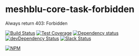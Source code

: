 # meshblu-core-task-forbidden
Always return 403: Forbidden

[![Build Status](https://travis-ci.org/octoblu/meshblu-core-task-forbidden.svg?branch=master)](https://travis-ci.org/octoblu/meshblu-core-task-forbidden)
[![Test Coverage](https://codecov.io/gh/octoblu/meshblu-core-task-forbidden/branch/master/graph/badge.svg)](https://codecov.io/gh/octoblu/meshblu-core-task-forbidden)
[![Dependency status](http://img.shields.io/david/octoblu/meshblu-core-task-forbidden.svg?style=flat)](https://david-dm.org/octoblu/meshblu-core-task-forbidden)
[![devDependency Status](http://img.shields.io/david/dev/octoblu/meshblu-core-task-forbidden.svg?style=flat)](https://david-dm.org/octoblu/meshblu-core-task-forbidden#info=devDependencies)
[![Slack Status](http://community-slack.octoblu.com/badge.svg)](http://community-slack.octoblu.com)

[![NPM](https://nodei.co/npm/meshblu-core-task-forbidden.svg?style=flat)](https://npmjs.org/package/meshblu-core-task-forbidden)

